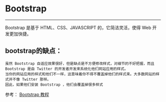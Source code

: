 # Bootstrap

---
Bootstrap 是基于 HTML、CSS、JAVASCRIPT 的，它简洁灵活，使得 Web 开发更加快捷。

## bootstrap的缺点：

    虽然 Bootstrap 自适应效果很好，但是缺点是不方便修改样式，对细节的不好把握，而且Bootstrap 是由 Twitter 的开发者开发来系统化他们网站应用的样式。
    当你的网站应用的样式和他们不一样，这意味着你不得不覆盖掉他们的样式来。大多数网站的样式并不像 Twitter 那样。
    因此，如果他们安装 Bootstrap ，他们会覆盖掉很多样式

参考： <a href="http://www.shouce.ren/api/view/a/772 Bootstrap" target="_blank">Bootstrap 教程 </a>


    